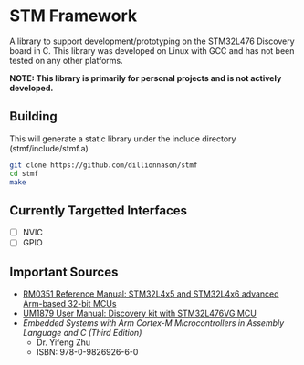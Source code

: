 # STM Framework
A library to support development/prototyping on the STM32L476 Discovery board in C. This library was developed on Linux with GCC and has not been tested on any other platforms.

**NOTE: This library is primarily for personal projects and is not actively developed.**

## Building
This will generate a static library under the include directory (stmf/include/stmf.a)
```sh
git clone https://github.com/dillionnason/stmf
cd stmf
make
```

## Currently Targetted Interfaces
- [  ] NVIC
- [  ] GPIO 

## Important Sources
* [RM0351 Reference Manual: STM32L4x5 and STM32L4x6 advanced Arm-based 32-bit MCUs](https://github.com/dillionnason/stmf/blob/master/docs/RM0351%20Reference%20Manual.pdf)
* [UM1879 User Manual: Discovery kit with STM32L476VG MCU](https://github.com/dillionnason/stmf/blob/master/docs/UM1879%20User%20Manual.pdf)
* _Embedded Systems with Arm Cortex-M Microcontrollers in Assembly Language and C (Third Edition)_
  * Dr. Yifeng Zhu
  * ISBN: 978-0-9826926-6-0
